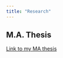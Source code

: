 ```yaml
---
title: "Research"
---
```




## M.A. Thesis
[Link to my MA thesis](https://scholarworks.calstate.edu/downloads/pn89df56p)
